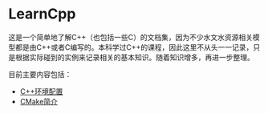 # LearnCpp

这是一个简单地了解C++（也包括一些C）的文档集，因为不少水文水资源相关模型都是由C++或者C编写的。本科学过C++的课程，因此这里不从头一一记录，只是根据实际碰到的实例来记录相关的基本知识。随着知识增多，再进一步整理。

目前主要内容包括：

- [C++环境配置](config.ipynb)
- [CMake简介](cmake.md)